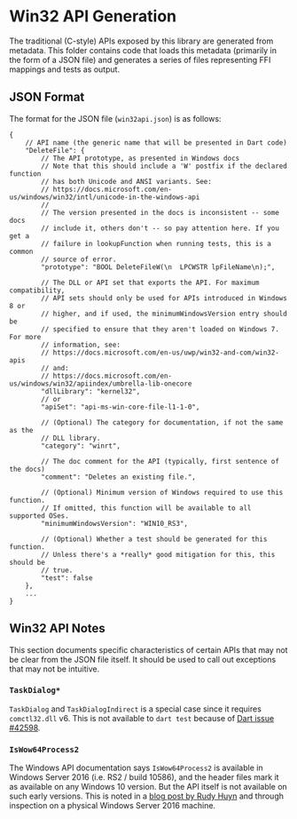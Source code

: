 # Win32 API Generation

The traditional (C-style) APIs exposed by this library are generated from metadata. This folder contains code that loads
this metadata (primarily in the form of a JSON file) and generates a series of files representing FFI mappings and tests
as output.

## JSON Format
The format for the JSON file (`win32api.json`) is as follows:

```jsonc
{
    // API name (the generic name that will be presented in Dart code)
    "DeleteFile": {
        // The API prototype, as presented in Windows docs
        // Note that this should include a 'W' postfix if the declared function
        // has both Unicode and ANSI variants. See:
        // https://docs.microsoft.com/en-us/windows/win32/intl/unicode-in-the-windows-api
        // 
        // The version presented in the docs is inconsistent -- some docs
        // include it, others don't -- so pay attention here. If you get a
        // failure in lookupFunction when running tests, this is a common
        // source of error.
        "prototype": "BOOL DeleteFileW(\n  LPCWSTR lpFileName\n);",

        // The DLL or API set that exports the API. For maximum compatibility,
        // API sets should only be used for APIs introduced in Windows 8 or
        // higher, and if used, the minimumWindowsVersion entry should be
        // specified to ensure that they aren't loaded on Windows 7. For more
        // information, see:
        // https://docs.microsoft.com/en-us/uwp/win32-and-com/win32-apis
        // and:
        // https://docs.microsoft.com/en-us/windows/win32/apiindex/umbrella-lib-onecore
        "dllLibrary": "kernel32",
        // or
        "apiSet": "api-ms-win-core-file-l1-1-0",

        // (Optional) The category for documentation, if not the same as the
        // DLL library. 
        "category": "winrt",

        // The doc comment for the API (typically, first sentence of the docs)
        "comment": "Deletes an existing file.",

        // (Optional) Minimum version of Windows required to use this function. 
        // If omitted, this function will be available to all supported OSes.
        "minimumWindowsVersion": "WIN10_RS3",

        // (Optional) Whether a test should be generated for this function. 
        // Unless there's a *really* good mitigation for this, this should be
        // true.
        "test": false
    },
    ...
}
```

## Win32 API Notes

This section documents specific characteristics of certain APIs that may not be clear from the JSON file itself. It
should be used to call out exceptions that may not be intuitive.

### `TaskDialog*`

`TaskDialog` and `TaskDialogIndirect` is a special case since it requires `comctl32.dll` v6. This is not available to
`dart test` because of [Dart issue #42598](https://github.com/dart-lang/sdk/issues/42598).

### `IsWow64Process2`
The Windows API documentation says `IsWow64Process2` is available in Windows Server 2016 (i.e. RS2 / build 10586), and
the header files mark it as available on any Windows 10 version. But the API itself is not available on such early
versions. This is noted in a [blog post by Rudy
Huyn](https://www.rudyhuyn.com/blog/2017/12/13/how-to-detect-that-your-x86-application-runs-on-windows-on-arm/) and through
inspection on a physical Windows Server 2016 machine.
